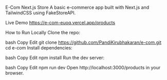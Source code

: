 E-Com Next.js Store
A basic e-commerce app built with Next.js and TailwindCSS using FakeStoreAPI.

Live Demo
https://e-com-euoq.vercel.app/products

How to Run Locally
Clone the repo:

bash
Copy
Edit
git clone https://github.com/PandiKirubhakaran/e-com.git
cd e-com
Install dependencies:

bash
Copy
Edit
npm install
Run the dev server:

bash
Copy
Edit
npm run dev
Open http://localhost:3000/products in your browser.
